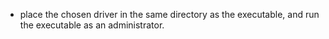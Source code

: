 
* place the chosen driver in the same directory as the executable, and run the executable as an administrator.
